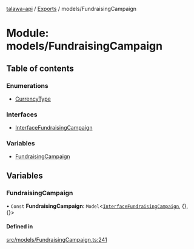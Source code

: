 [talawa-api](../README.md) / [Exports](../modules.md) / models/FundraisingCampaign

# Module: models/FundraisingCampaign

## Table of contents

### Enumerations

- [CurrencyType](../enums/models_FundraisingCampaign.CurrencyType.md)

### Interfaces

- [InterfaceFundraisingCampaign](../interfaces/models_FundraisingCampaign.InterfaceFundraisingCampaign.md)

### Variables

- [FundraisingCampaign](models_FundraisingCampaign.md#fundraisingcampaign)

## Variables

### FundraisingCampaign

• `Const` **FundraisingCampaign**: `Model`\<[`InterfaceFundraisingCampaign`](../interfaces/models_FundraisingCampaign.InterfaceFundraisingCampaign.md), \{\}, \{\}\>

#### Defined in

[src/models/FundraisingCampaign.ts:241](https://github.com/PalisadoesFoundation/talawa-api/blob/3eeb2af/src/models/FundraisingCampaign.ts#L241)
